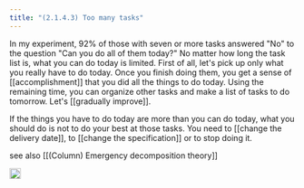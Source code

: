 ```yaml
---
title: "(2.1.4.3) Too many tasks"
---
```


In my experiment, 92% of those with seven or more tasks answered "No" to the question "Can you do all of them today?" No matter how long the task list is, what you can do today is limited. First of all, let's pick up only what you really have to do today. Once you finish doing them, you get a sense of [[accomplishment]] that you did all the things to do today. Using the remaining time, you can organize other tasks and make a list of tasks to do tomorrow. Let's [[gradually improve]].

If the things you have to do today are more than you can do today, what you should do is not to do your best at those tasks. You need to [[change the delivery date]], to [[change the specification]] or to stop doing it.

see also [[(Column) Emergency decomposition theory]]

<img src='https://scrapbox.io/api/pages/nishio-en/en/icon' alt='en.icon' height="19.5"/>